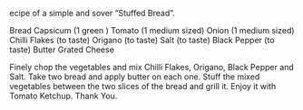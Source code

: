 ecipe of a simple and sover “Stuffed Bread”.

Bread Capsicum (1 green ) Tomato (1 medium sized) Onion (1 medium sized) Chilli Flakes (to taste) Origano (to taste) Salt (to taste) Black Pepper (to taste) Butter Grated Cheese

Finely chop the vegetables and mix Chilli Flakes, Origano, Black Pepper and Salt. Take two bread and apply butter on each one. Stuff the mixed vegetables between the two slices of the bread and grill it. Enjoy it with Tomato Ketchup. Thank You.
